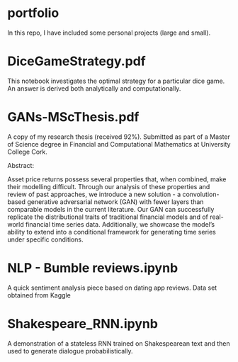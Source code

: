 # portfolio

In this repo, I have included some personal projects (large and small).

# DiceGameStrategy.pdf

This notebook investigates the optimal strategy for a particular dice game. An answer is derived both analytically and computationally.

# GANs-MScThesis.pdf

A copy of my research thesis (received 92%). Submitted as part of a Master of Science degree in Financial and Computational Mathematics at University College Cork. 

Abstract:

Asset price returns possess several properties that, when combined, make their modelling difficult.
Through our analysis of these properties and review of past approaches, we introduce a new solution - a
convolution-based generative adversarial network (GAN) with fewer layers than comparable models in the
current literature. Our GAN can successfully replicate the distributional traits of traditional financial
models and of real-world financial time series data. Additionally, we showcase the model’s ability to
extend into a conditional framework for generating time series under specific conditions.

# NLP - Bumble reviews.ipynb

A quick sentiment analysis piece based on dating app reviews. Data set obtained from Kaggle

# Shakespeare_RNN.ipynb

A demonstration of a stateless RNN trained on Shakespearean text and then used to generate dialogue probabilistically.

